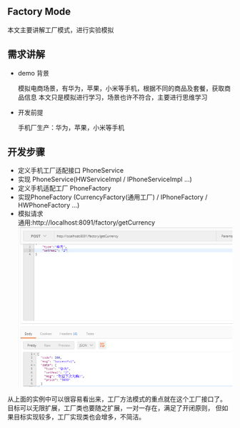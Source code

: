 ## Factory Mode

本文主要讲解工厂模式，进行实验模拟

##  需求讲解

- demo 背景

    模拟电商场景，有华为，苹果，小米等手机，根据不同的商品及套餐，获取商品信息
    本文只是模拟进行学习，场景也许不符合，主要进行思维学习
    
- 开发前提
    
    手机厂生产：华为，苹果，小米等手机
    
## 开发步骤

- 定义手机工厂适配接口 PhoneService
- 实现 PhoneService(HWServiceImpl / IPhoneServiceImpl ...) 
- 定义手机适配工厂 PhoneFactory
- 实现PhoneFactory (CurrencyFactory(通用工厂) / IPhoneFactory / HWPhoneFactory ...) 
- 模拟请求  
    通用:http://localhost:8091/factory/getCurrency
![full stack developer tutorial](../doc/img/2.png)

从上面的实例中可以很容易看出来，工厂方法模式的重点就在这个工厂接口了。
目标可以无限扩展，工厂类也要随之扩展，一对一存在，满足了开闭原则，
但如果目标实现较多，工厂实现类也会增多，不简洁。

